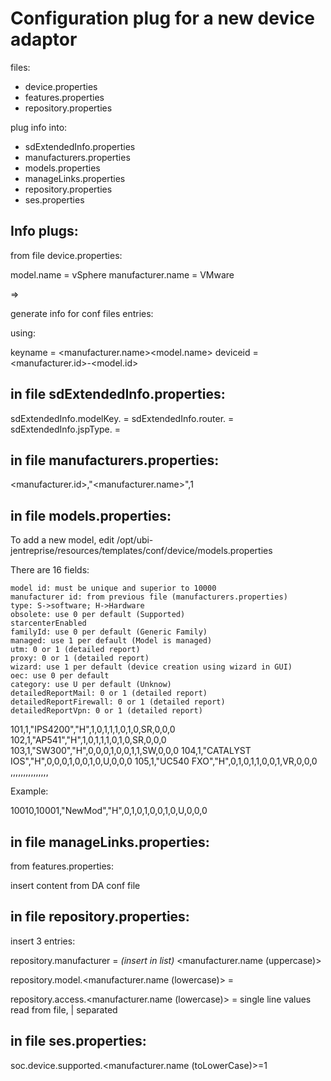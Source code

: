 Configuration plug for a new device adaptor
===========================================


files:
- device.properties
- features.properties
- repository.properties


plug info into:
- sdExtendedInfo.properties
- manufacturers.properties
- models.properties
- manageLinks.properties
- repository.properties
- ses.properties


Info plugs:
-----------

from file device.properties:

model.name = vSphere
manufacturer.name = VMware

=>

generate info for conf files entries:

using:

keyname = <manufacturer.name><model.name>
deviceid = <manufacturer.id>-<model.id>


in file sdExtendedInfo.properties:
----------------------------------

sdExtendedInfo.modelKey.<keyname> = <keyname>
sdExtendedInfo.router.<deviceid> = <keyname>
sdExtendedInfo.jspType.<deviceid> = <keyname>

in file manufacturers.properties:
---------------------------------

<manufacturer.id>,"<manufacturer.name>",1


in file models.properties:
--------------------------

To add a new model, edit /opt/ubi-jentreprise/resources/templates/conf/device/models.properties

There are 16 fields:

    model id: must be unique and superior to 10000
    manufacturer id: from previous file (manufacturers.properties)
    type: S->software; H->Hardware
    obsolete: use 0 per default (Supported)
    starcenterEnabled
    familyId: use 0 per default (Generic Family)
    managed: use 1 per default (Model is managed)
    utm: 0 or 1 (detailed report)
    proxy: 0 or 1 (detailed report)
    wizard: use 1 per default (device creation using wizard in GUI)
    oec: use 0 per default
    category: use U per default (Unknow)
    detailedReportMail: 0 or 1 (detailed report)
    detailedReportFirewall: 0 or 1 (detailed report)
    detailedReportVpn: 0 or 1 (detailed report) 

101,1,"IPS4200","H",1,0,1,1,1,0,1,0,SR,0,0,0
102,1,"AP541","H",1,0,1,1,1,0,1,0,SR,0,0,0
103,1,"SW300","H",0,0,0,1,0,0,1,1,SW,0,0,0
104,1,"CATALYST IOS","H",0,0,0,1,0,0,1,0,U,0,0,0
105,1,"UC540 FXO","H",0,1,0,1,1,0,0,1,VR,0,0,0
<ModelID>,<ManufacturerID>,<ModeleName>,<type>,<obsolete>,<starcenterEnabled>,<familyId>,<managed>,<utm>,<proxy>,<wizard>,<oec>,<category>,<detailedReportMail>,<detailedReportFirewall>,<detailedReportVpn>

Example:

10010,10001,"NewMod","H",0,1,0,1,0,0,1,0,U,0,0,0


in file manageLinks.properties:
-------------------------------

from features.properties:

insert content from DA conf file


in file repository.properties:
------------------------------

insert 3 entries:

repository.manufacturer = *(insert in list)* <manufacturer.name (uppercase)>

repository.model.<manufacturer.name (lowercase)> = <deviceid>


repository.access.<manufacturer.name (lowercase)> = single line values
                                           read from file, | separated



in file ses.properties:
-----------------------

soc.device.supported.<manufacturer.name (toLowerCase)>=1


